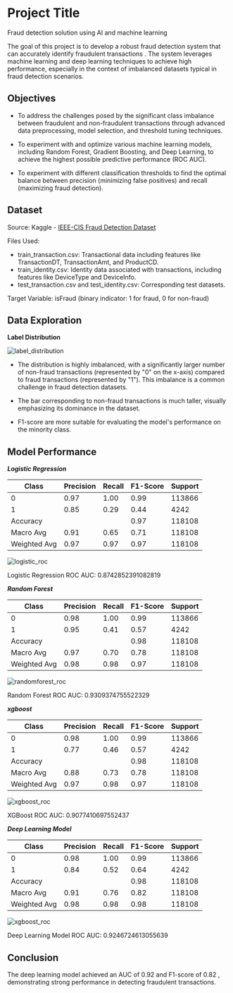 
# Project Title

Fraud detection solution using AI and machine learning

The goal of this project is to develop a robust fraud detection system that can accurately identify fraudulent transactions . The system leverages machine learning and deep learning techniques to achieve high performance, especially in the context of imbalanced datasets typical in fraud detection scenarios.


## Objectives

-  To address the challenges posed by the significant class imbalance between fraudulent and non-fraudulent transactions through advanced data preprocessing, model selection, and threshold tuning techniques.

- To experiment with and optimize various machine learning models, including Random Forest, Gradient Boosting, and Deep Learning, to achieve the highest possible predictive performance (ROC AUC).

- To experiment with different classification thresholds to find the optimal balance between precision (minimizing false positives) and recall (maximizing fraud detection).
## Dataset

Source: Kaggle - [IEEE-CIS Fraud Detection Dataset](https://www.kaggle.com/c/ieee-fraud-detection)

Files Used:

- train_transaction.csv: Transactional data including features like TransactionDT, TransactionAmt, and ProductCD.
- train_identity.csv: Identity data associated with transactions, including features like DeviceType and DeviceInfo.
- test_transaction.csv and test_identity.csv: Corresponding test datasets.


Target Variable: isFraud (binary indicator: 1 for fraud, 0 for non-fraud)
## Data Exploration

**Label Distribution**

![label_distribution](https://via.placeholder.com/468x300?text=App+Screenshot+Here)


- The distribution is highly imbalanced, with a significantly larger number of non-fraud transactions (represented by "0" on the x-axis) compared to fraud transactions (represented by "1"). This imbalance is a common challenge in fraud detection datasets.

- The bar corresponding to non-fraud transactions is much taller, visually emphasizing its dominance in the dataset.

- F1-score are more suitable for evaluating the model's performance on the minority class.
## Model Performance

***Logistic Regression***

| Class | Precision | Recall | F1-Score | Support |
|-------|-----------|--------|----------|---------|
| 0     | 0.97      | 1.00   | 0.99     | 113866  |
| 1     | 0.85      | 0.29   | 0.44     | 4242    |
| Accuracy |         |        | 0.97     | 118108  |
| Macro Avg | 0.91   | 0.65   | 0.71     | 118108  |
| Weighted Avg | 0.97 | 0.97  | 0.97     | 118108  |

![logistic_roc](https://via.placeholder.com/468x300?text=App+Screenshot+Here)

Logistic Regression ROC AUC: 0.8742852391082819


***Random Forest***

| Class | Precision | Recall | F1-Score | Support |
|-------|-----------|--------|----------|---------|
| 0     | 0.98      | 1.00   | 0.99     | 113866  |
| 1     | 0.95      | 0.41   | 0.57     | 4242    |
| Accuracy |         |        | 0.98     | 118108  |
| Macro Avg | 0.97   | 0.70   | 0.78     | 118108  |
| Weighted Avg | 0.98 | 0.98  | 0.97     | 118108  |

![randomforest_roc](https://via.placeholder.com/468x300?text=App+Screenshot+Here)

Random Forest ROC AUC: 0.9309374755522329


***xgboost***

| Class | Precision | Recall | F1-Score | Support |
|-------|-----------|--------|----------|---------|
| 0     | 0.98      | 1.00   | 0.99     | 113866  |
| 1     | 0.77      | 0.46   | 0.57     | 4242    |
| Accuracy |         |        | 0.98     | 118108  |
| Macro Avg | 0.88   | 0.73   | 0.78     | 118108  |
| Weighted Avg | 0.97 | 0.98  | 0.97     | 118108  |


![xgboost_roc](https://via.placeholder.com/468x300?text=App+Screenshot+Here)

XGBoost ROC AUC: 0.9077410697552437


***Deep Learning Model***

| Class | Precision | Recall | F1-Score | Support |
|-------|-----------|--------|----------|---------|
| 0     | 0.98      | 1.00   | 0.99     | 113866  |
| 1     | 0.84      | 0.52   | 0.64     | 4242    |
| Accuracy |         |        | 0.98     | 118108  |
| Macro Avg | 0.91   | 0.76   | 0.82     | 118108  |
| Weighted Avg | 0.98 | 0.98  | 0.98     | 118108  |


![xgboost_roc](https://via.placeholder.com/468x300?text=App+Screenshot+Here)

Deep Learning Model ROC AUC: 0.9246724613055639
## Conclusion

The deep learning  model achieved an AUC of 0.92 and F1-score of 0.82 , demonstrating strong performance in detecting fraudulent transactions.
